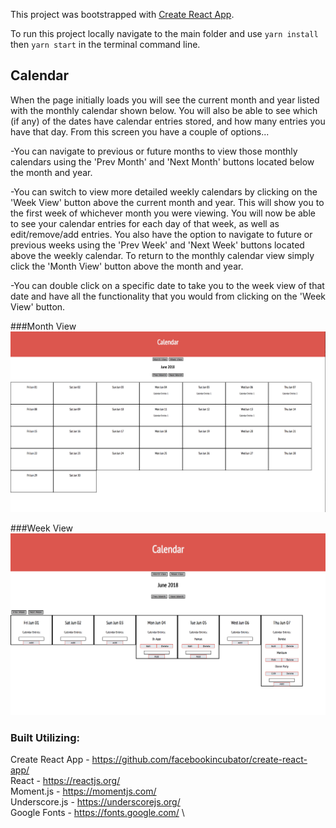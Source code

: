 This project was bootstrapped with [Create React App]().

To run this project locally navigate to the main folder and use `yarn install` then `yarn start` in the terminal command line.

## Calendar

When the page initially loads you will see the current month and year listed with the monthly calendar shown below. You will also be able to see which (if any) of the dates have calendar entries stored, and how many entries you have that day. From this screen you have a couple of options...

-You can navigate to previous or future months to view those monthly calendars using the 'Prev Month' and 'Next Month' buttons located below the month and year.

-You can switch to view more detailed weekly calendars by clicking on the 'Week View' button above the current month and year. This will show you to the first week of whichever month you were viewing. You will now be able to see your calendar entries for each day of that week, as well as edit/remove/add entries. You also have the option to navigate to future or previous weeks using the 'Prev Week' and 'Next Week' buttons located above the weekly calendar. To return to the monthly calendar view simply click the 'Month View' button above the month and year.

-You can double click on a specific date to take you to the week view of that date and have all the functionality that you would from clicking on the 'Week View' button.

###Month View
![Month View](monthView.png)

###Week View
![Week View](weekView.png)

### Built Utilizing:
Create React App - <https://github.com/facebookincubator/create-react-app/> \
React - <https://reactjs.org/> \
Moment.js - <https://momentjs.com/> \
Underscore.js - <https://underscorejs.org/> \
Google Fonts - <https://fonts.google.com/> \